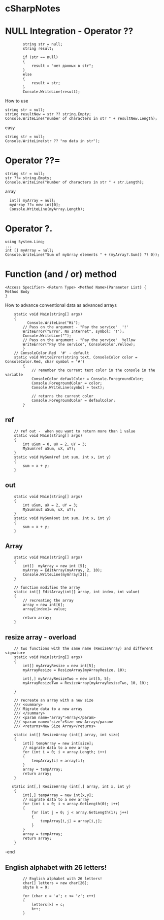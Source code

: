 # cSharpNotes

NULL Integration  - Operator ??
========================

            string str = null;
            string result;

            if (str == null)
            {
                result = "нет данных в str";
            }
            else
            {
                result = str;
            }
            Console.WriteLine(result);

How to use

    string str = null;
    string resultNew = str ?? string.Empty;
    Console.WriteLine("number of characters in str " + resultNew.Length);
    
easy

    string str = null;
    Console.WriteLine(str ?? "no data in str");

Operator ??=
========================

    string str = null;
    str ??= string.Empty;
    Console.WriteLine("number of characters in str " + str.Length);

array

      int[] myArray = null;
      myArray ??= new int[0];
      Console.WriteLine(myArray.Length);

Operator ?.
========================

    using System.Linq;
    ...
    int [] myArray = null;
    Console.WriteLine("Sum of myArray elements " + (myArray?.Sum() ?? 0));

Function (and / or) method
========================

	<Access Specifier> <Return Type> <Method Name>(Parameter List) {
   	Method Body
	}

How to advance conventional data as advanced arrays

		static void Main(string[] args)
        {
              Console.WriteLine("Hi");
            // Pass on the argument - "Pay the service"  '!'
            WriteError("Error. No Internet", symbol: '!');
            Console.WriteLine("");
            // Pass on the argument - "Pay the service"  Yellow
            WriteError("Pay the service", ConsoleColor.Yellow);
            }
        // ConsoleColor.Red  '#' - default
		static void WriteError(string text, ConsoleColor color = ConsoleColor.Red, char symbol = '#')
            {
                // remember the current text color in the console in the variable
                ConsoleColor defaulColor = Console.ForegroundColor;
                Console.ForegroundColor = color;
                Console.WriteLine(symbol + text);

                // returns the current color
                Console.ForegroundColor = defaulColor;
            }

## ref


 		// ref out -  when you want to return more than 1 value
        static void Main(string[] args)
        {
            int uSum = 0, uX = 2, uY = 3;
            MySum(ref uSum, uX, uY);
        }
        static void MySum(ref int sum, int x, int y)
        {
            sum = x + y;
        }

        

## out
        
        static void Main(string[] args)
        {
            int uSum, uX = 2, uY = 3;
            MySum(out uSum, uX, uY);
        }
        static void MySum(out int sum, int x, int y)
        {
            sum = x + y;
        } 
       
		
## Array
		        
        static void Main(string[] args)
		{
            int[]  myArray = new int [5];
            myArray = EditArray(myArray, 2, 10);
            Console.WriteLine(myArray[2]);
        }

        // function modifies the array
        static int[] EditArray(int[] array, int index, int value)
        {
            // recreating the array
            array = new int[6];
            array[index]= value;

            return array;
        }


## resize array - overload

		// two functions with the same name (ResizeArray) and different signature
        static void Main(string[] args)
        {
            int[] myArrayResize = new int[5];
            myArrayResize = ResizeArray(myArrayResize, 10);
            
            int[,] myArrayResizeTwo = new int[5, 5];
            myArrayResizeTwo = ResizeArray(myArrayResizeTwo, 10, 10);
            
        }

        // recreate an array with a new size
        /// <summary>
        /// Migrate data to a new array
        /// </summary>
        /// <param name="array">Array</param>
        /// <param name="size">Size new Array</param>
        /// <returns>New Size Array</returns>
        
        static int[] ResizeArray (int[] array, int size)
        {   
            int[] tempArray = new int[size];
            // migrate data to a new array
            for (int i = 0; i < array.Length; i++)
            {
                tempArray[i] = array[i];
            }
            array = tempArray;
            return array;
        }

       static int[,] ResizeArray (int[,] array, int x, int y)
        {
            int[,] tempArray = new int[x,y];
            // migrate data to a new array
            for (int i = 0; i < array.GetLength(0); i++)
            {
                for (int j = 0; j < array.GetLength(1); j++)
                {
                    tempArray[i,j] = array[i,j];
                }
            }
            array = tempArray;
            return array;
        }
        

-end
## English alphabet with 26 letters!
            // English alphabet with 26 letters!
            char[] letters = new char[26];
            sbyte k = 0;

            for (char c = 'a'; c <= 'z'; c++)
            {
                letters[k] = c;
                k++;
            }
